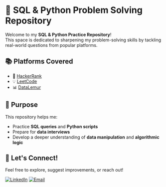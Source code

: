 # 🧠 SQL & Python Problem Solving Repository

Welcome to my **SQL & Python Practice Repository**!  
This space is dedicated to sharpening my problem-solving skills by tackling real-world questions from popular platforms.

## 📚 Platforms Covered
- 🎯 [HackerRank](https://www.hackerrank.com/)
- 💡 [LeetCode](https://leetcode.com/)
- 📊 [DataLemur](https://datalemur.com/)

## 🎯 Purpose
This repository helps me:
- Practice **SQL queries** and **Python scripts**
- Prepare for **data interviews**
- Develop a deeper understanding of **data manipulation** and **algorithmic logic**

## 🚀 Let's Connect!
Feel free to explore, suggest improvements, or reach out!  

[![LinkedIn](https://img.shields.io/badge/LinkedIn-blue?logo=linkedin)](https://www.linkedin.com/in/ahmed-tarek99/) 
[![Email](https://img.shields.io/badge/Email-D14836?logo=gmail&logoColor=white)](mailto:ahmed.tarek.mohsen@hotmail.com)   
